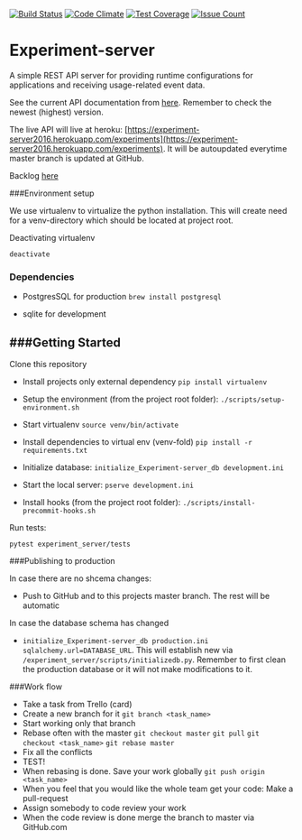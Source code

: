 [![Build Status](https://travis-ci.org/TheSoftwareFactory/experiment-server.svg?branch=master)](https://travis-ci.org/TheSoftwareFactory/experiment-server)
[![Code Climate](https://codeclimate.com/github/TheSoftwareFactory/experiment-server/badges/gpa.svg)](https://codeclimate.com/github/TheSoftwareFactory/experiment-server)
[![Test Coverage](https://codeclimate.com/github/TheSoftwareFactory/experiment-server/badges/coverage.svg)](https://codeclimate.com/github/TheSoftwareFactory/experiment-server/coverage)
[![Issue Count](https://codeclimate.com/github/TheSoftwareFactory/experiment-server/badges/issue_count.svg)](https://codeclimate.com/github/TheSoftwareFactory/experiment-server)
# Experiment-server

A simple REST API server for providing runtime configurations for applications and receiving usage-related event data.

See the current API documentation from [here](https://swaggerhub.com/api/wakr/experiment-server/). Remember to check the newest (highest) version.

The live API will live at heroku: [https://experiment-server2016.herokuapp.com/experiments](https://experiment-server2016.herokuapp.com/experiments). It will be autoupdated everytime master branch is updated at GitHub.

Backlog [here](https://trello.com/b/aRdMndWJ/backlog)

###Environment setup

We use virtualenv to virtualize the python installation. This will create need for a venv-directory which should be located at project root.

Deactivating virtualenv

`deactivate`

### Dependencies

- PostgresSQL for production `brew install postgresql`

- sqlite for development

###Getting Started
---------------

Clone this repository

- Install projects only external dependency
`pip install virtualenv`

- Setup the environment (from the project root folder):
`./scripts/setup-environment.sh`

- Start virtualenv
`source venv/bin/activate`

- Install dependencies to virtual env (venv-fold)
`pip install -r requirements.txt`

- Initialize database:
`initialize_Experiment-server_db development.ini`

- Start the local server:
`pserve development.ini`

- Install hooks (from the project root folder):
`./scripts/install-precommit-hooks.sh`


Run tests:

`pytest experiment_server/tests`

###Publishing to production

In case there are no shcema changes:
- Push to GitHub and to this projects master branch. The rest will be automatic

In case the database schema has changed
- `initialize_Experiment-server_db production.ini sqlalchemy.url=DATABASE_URL`. This will establish new via `/experiment_server/scripts/initializedb.py`. Remember to first clean the production database or it will not make modifications to it.


###Work flow

- Take a task from Trello (card)
- Create a new branch for it `git branch <task_name>`
- Start working only that branch
- Rebase often with the master `git checkout master` `git pull` `git checkout <task_name>` `git rebase master`
- Fix all the conflicts
- TEST!
- When rebasing is done. Save your work globally `git push origin <task_name>`
- When you feel that you would like the whole team get your code: Make a pull-request
- Assign somebody to code review your work
- When the code review is done merge the branch to master via GitHub.com
